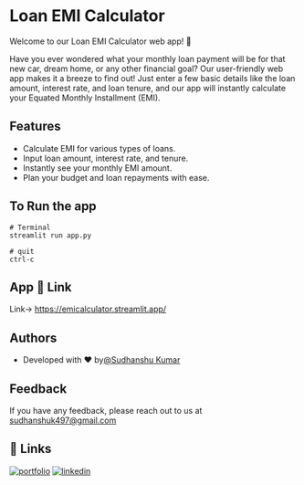 
#  Loan EMI Calculator

Welcome to our Loan EMI Calculator web app! 🚀

Have you ever wondered what your monthly loan payment will be for that new car, dream home, or any other financial goal? Our user-friendly web app makes it a breeze to find out! Just enter a few basic details like the loan amount, interest rate, and loan tenure, and our app will instantly calculate your Equated Monthly Installment (EMI).

## Features

- Calculate EMI for various types of loans.
- Input loan amount, interest rate, and tenure.
- Instantly see your monthly EMI amount.
- Plan your budget and loan repayments with ease.


## To Run the app
```
# Terminal
streamlit run app.py

# quit
ctrl-c
```

## App 🔗 Link

Link-> https://emicalculator.streamlit.app/

## Authors

- Developed with ❤ by[@Sudhanshu Kumar](https://github.com/sudhanshu432)

## Feedback

If you have any feedback, please reach out to us at sudhanshuk497@gmail.com


## 🔗 Links
[![portfolio](https://img.shields.io/badge/my_portfolio-000?style=for-the-badge&logo=ko-fi&logoColor=white)](https://github.com/sudhanshu432)
[![linkedin](https://img.shields.io/badge/linkedin-0A66C2?style=for-the-badge&logo=linkedin&logoColor=white)](https://www.linkedin.com/in/sudhanshu-kumar432/)


